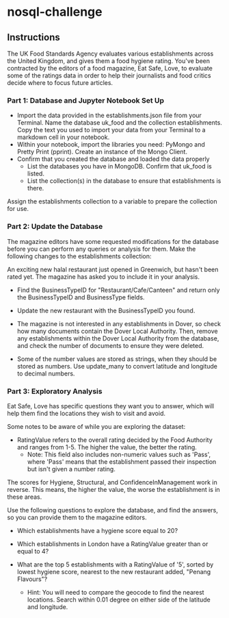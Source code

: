 # nosql-challenge
## Instructions
The UK Food Standards Agency evaluates various establishments across the United Kingdom, and gives them a food hygiene rating. You've been contracted by the editors of a food magazine, Eat Safe, Love, to evaluate some of the ratings data in order to help their journalists and food critics decide where to focus future articles.

### Part 1: Database and Jupyter Notebook Set Up

- Import the data provided in the establishments.json file from your Terminal. Name the database uk_food and the collection establishments. Copy the text you used to import your data from your Terminal to a markdown cell in your notebook.
- Within your notebook, import the libraries you need: PyMongo and Pretty Print (pprint). Create an instance of the Mongo Client.
- Confirm that you created the database and loaded the data properly
    - List the databases you have in MongoDB. Confirm that uk_food is listed.
    - List the collection(s) in the database to ensure that establishments is there.

Assign the establishments collection to a variable to prepare the collection for use.

### Part 2: Update the Database
The magazine editors have some requested modifications for the database before you can perform any queries or analysis for them. Make the following changes to the establishments collection:

An exciting new halal restaurant just opened in Greenwich, but hasn't been rated yet. The magazine has asked you to include it in your analysis.

- Find the BusinessTypeID for "Restaurant/Cafe/Canteen" and return only the BusinessTypeID and BusinessType fields.

- Update the new restaurant with the BusinessTypeID you found.

- The magazine is not interested in any establishments in Dover, so check how many documents contain the Dover Local Authority. Then, remove any establishments within the Dover Local Authority from the database, and check the number of documents to ensure they were deleted.

- Some of the number values are stored as strings, when they should be stored as numbers. Use update_many to convert latitude and longitude to decimal numbers.

### Part 3: Exploratory Analysis
Eat Safe, Love has specific questions they want you to answer, which will help them find the locations they wish to visit and avoid.


Some notes to be aware of while you are exploring the dataset:
- RatingValue refers to the overall rating decided by the Food Authority and ranges from 1-5. The higher the value, the better the rating. 
    - Note: This field also includes non-numeric values such as 'Pass', where 'Pass' means that the establishment passed their inspection but isn't given a number rating.

The scores for Hygiene, Structural, and ConfidenceInManagement work in reverse. This means, the higher the value, the worse the establishment is in these areas.


Use the following questions to explore the database, and find the answers, so you can provide them to the magazine editors.

- Which establishments have a hygiene score equal to 20?

- Which establishments in London have a RatingValue greater than or equal to 4?


- What are the top 5 establishments with a RatingValue of '5', sorted by lowest hygiene score, nearest to the new restaurant added, "Penang Flavours"?

    - Hint: You will need to compare the geocode to find the nearest locations. Search within 0.01 degree on either side of the latitude and longitude.